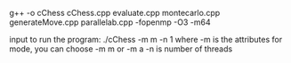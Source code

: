 g++ -o cChess cChess.cpp evaluate.cpp montecarlo.cpp generateMove.cpp parallelab.cpp -fopenmp -O3 -m64


input to run the program:
./cChess -m m -n 1
where -m is the attributes for mode, you can choose -m m or -m a
-n is number of threads
